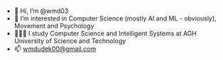 - 👋 Hi, I’m @wmd03
- 👀 I’m interested in Computer Science (mostly AI and ML - obviously), Movement and Psychology
- 👨🏻‍🎓 I study Computer Science and Intelligent Systems at AGH University of Science and Technology
- 📫 wmdudek00@gmail.com

<!---
wmd03/wmd03 is a ✨ special ✨ repository because its `README.md` (this file) appears on your GitHub profile.
You can click the Preview link to take a look at your changes.
--->

